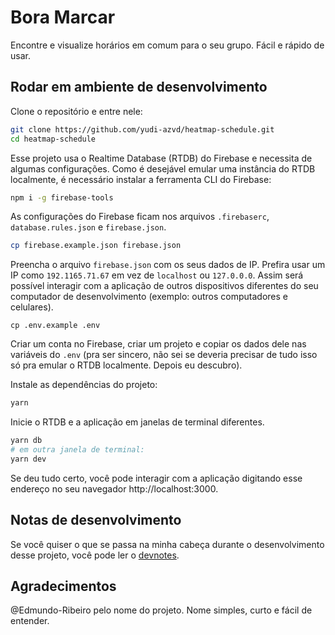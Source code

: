 # Bora Marcar 

Encontre e visualize horários em comum para o seu grupo. Fácil e rápido de usar.

## Rodar em ambiente de desenvolvimento

Clone o repositório e entre nele:

```sh
git clone https://github.com/yudi-azvd/heatmap-schedule.git
cd heatmap-schedule
```

Esse projeto usa o Realtime Database (RTDB) do Firebase e necessita de algumas 
configurações. Como é desejável emular uma instância do RTDB localmente,
é necessário instalar a ferramenta CLI do Firebase:

```sh
npm i -g firebase-tools
```

As configurações do Firebase ficam nos arquivos `.firebaserc`, 
`database.rules.json` e `firebase.json`.

```sh
cp firebase.example.json firebase.json
```

Preencha o arquivo `firebase.json` com os seus dados de IP. Prefira usar um IP 
como `192.1165.71.67` em vez de `localhost` ou `127.0.0.0`. Assim será possível 
interagir com a aplicação de outros dispositivos diferentes do seu computador de
desenvolvimento (exemplo: outros computadores e celulares).

```
cp .env.example .env
```

Criar um conta no Firebase, criar um projeto e copiar os dados dele nas variáveis
do `.env` (pra ser sincero, não sei se deveria precisar de tudo isso só pra 
emular o RTDB localmente. Depois eu descubro).

Instale as dependências do projeto:

```sh
yarn 
```

Inicie o RTDB e a aplicação em janelas de terminal diferentes.

```sh
yarn db
# em outra janela de terminal:
yarn dev
```

Se deu tudo certo, você pode interagir com a aplicação digitando esse endereço
no seu navegador http://localhost:3000.

## Notas de desenvolvimento

Se você quiser o que se passa na minha cabeça durante o desenvolvimento desse
projeto, você pode ler o [devnotes](./docs/devnotes.md).

## Agradecimentos

@Edmundo-Ribeiro pelo nome do projeto. Nome simples, curto e fácil de entender.
